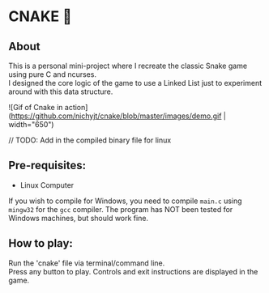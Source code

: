 # CNAKE :snake:
## About
This is a personal mini-project where I recreate the classic Snake game using pure C and ncurses.  
I designed the core logic of the game to use a Linked List just to experiment around with this data structure.  

![Gif of Cnake in action](https://github.com/nichyjt/cnake/blob/master/images/demo.gif | width="650")

// TODO: Add in the compiled binary file for linux

## Pre-requisites:
- Linux Computer  

If you wish to compile for Windows, you need to compile `main.c` using `mingw32` for the `gcc` compiler. The program has NOT been tested for Windows machines, but should work fine.  

## How to play:  
Run the 'cnake' file via terminal/command line.  
Press any button to play. Controls and exit instructions are displayed in the game.




